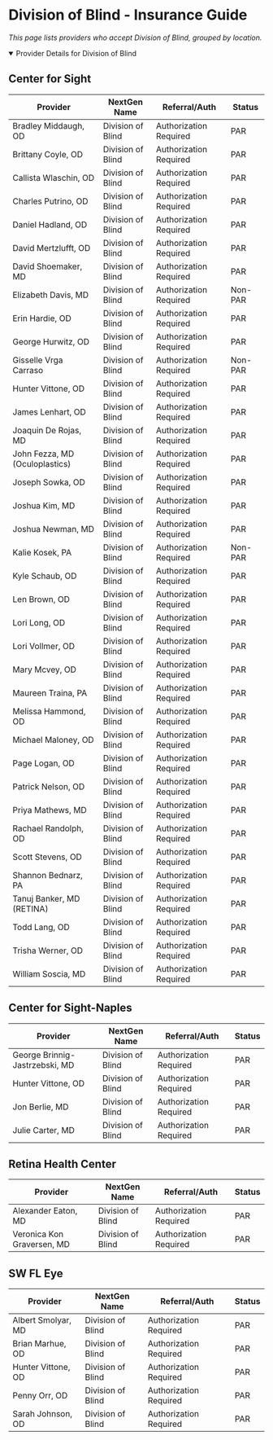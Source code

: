 # Division of Blind - Insurance Guide

*This page lists providers who accept Division of Blind, grouped by location.*

<details open><summary>Provider Details for Division of Blind</summary>

## Center for Sight

| Provider | NextGen Name | Referral/Auth | Status |
|----------|-------------|--------------|--------|
| Bradley Middaugh, OD | Division of Blind | Authorization Required | PAR |
| Brittany Coyle, OD | Division of Blind | Authorization Required | PAR |
| Callista Wlaschin, OD | Division of Blind | Authorization Required | PAR |
| Charles Putrino, OD | Division of Blind | Authorization Required | PAR |
| Daniel Hadland, OD | Division of Blind | Authorization Required | PAR |
| David Mertzlufft, OD | Division of Blind | Authorization Required | PAR |
| David Shoemaker, MD | Division of Blind | Authorization Required | PAR |
| Elizabeth Davis, MD | Division of Blind | Authorization Required | Non-PAR |
| Erin Hardie, OD | Division of Blind | Authorization Required | PAR |
| George Hurwitz, OD | Division of Blind | Authorization Required | PAR |
| Gisselle Vrga Carraso | Division of Blind | Authorization Required | Non-PAR |
| Hunter Vittone, OD | Division of Blind | Authorization Required | PAR |
| James Lenhart, OD | Division of Blind | Authorization Required | PAR |
| Joaquin De Rojas, MD | Division of Blind | Authorization Required | PAR |
| John Fezza, MD (Oculoplastics) | Division of Blind | Authorization Required | PAR |
| Joseph Sowka, OD | Division of Blind | Authorization Required | PAR |
| Joshua Kim, MD | Division of Blind | Authorization Required | PAR |
| Joshua Newman, MD | Division of Blind | Authorization Required | PAR |
| Kalie Kosek, PA | Division of Blind | Authorization Required | Non-PAR |
| Kyle Schaub, OD | Division of Blind | Authorization Required | PAR |
| Len Brown, OD | Division of Blind | Authorization Required | PAR |
| Lori Long, OD | Division of Blind | Authorization Required | PAR |
| Lori Vollmer, OD | Division of Blind | Authorization Required | PAR |
| Mary Mcvey, OD | Division of Blind | Authorization Required | PAR |
| Maureen Traina, PA | Division of Blind | Authorization Required | PAR |
| Melissa Hammond, OD | Division of Blind | Authorization Required | PAR |
| Michael Maloney, OD | Division of Blind | Authorization Required | PAR |
| Page Logan, OD | Division of Blind | Authorization Required | PAR |
| Patrick Nelson, OD | Division of Blind | Authorization Required | PAR |
| Priya Mathews, MD | Division of Blind | Authorization Required | PAR |
| Rachael Randolph, OD | Division of Blind | Authorization Required | PAR |
| Scott Stevens, OD | Division of Blind | Authorization Required | PAR |
| Shannon Bednarz, PA | Division of Blind | Authorization Required | PAR |
| Tanuj Banker, MD (RETINA) | Division of Blind | Authorization Required | PAR |
| Todd Lang, OD | Division of Blind | Authorization Required | PAR |
| Trisha Werner, OD | Division of Blind | Authorization Required | PAR |
| William Soscia, MD | Division of Blind | Authorization Required | PAR |

## Center for Sight-Naples

| Provider | NextGen Name | Referral/Auth | Status |
|----------|-------------|--------------|--------|
| George Brinnig-Jastrzebski, MD | Division of Blind | Authorization Required | PAR |
| Hunter Vittone, OD | Division of Blind | Authorization Required | PAR |
| Jon Berlie, MD | Division of Blind | Authorization Required | PAR |
| Julie Carter, MD | Division of Blind | Authorization Required | PAR |

## Retina Health Center

| Provider | NextGen Name | Referral/Auth | Status |
|----------|-------------|--------------|--------|
| Alexander Eaton, MD | Division of Blind | Authorization Required | PAR |
| Veronica Kon Graversen, MD | Division of Blind | Authorization Required | PAR |

## SW FL Eye

| Provider | NextGen Name | Referral/Auth | Status |
|----------|-------------|--------------|--------|
| Albert Smolyar, MD | Division of Blind | Authorization Required | PAR |
| Brian Marhue, OD | Division of Blind | Authorization Required | PAR |
| Hunter Vittone, OD | Division of Blind | Authorization Required | PAR |
| Penny Orr, OD | Division of Blind | Authorization Required | PAR |
| Sarah Johnson, OD | Division of Blind | Authorization Required | PAR |

</details>

